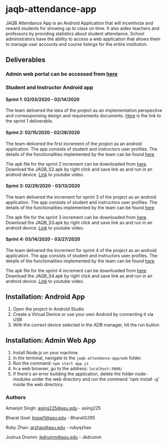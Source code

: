 # jaqb-attendance-app

JAQB Attendance App is an Android Application that will incentivize and reward students for showing up to class on time.
It also aides teachers and professors by providing statistics about student attendance.
School administrators have the ability to access a web application that allows them to manage user accounts and course listings for the entire institution.

## Deliverables
### Admin web portal can be accessed from [here](https://jaqb-attendance-app.herokuapp.com/)

### Student and Instructor Android app

#### Sprint 1: 02/03/2020 - 02/14/2020

The team delivered the idea of the project as an implementation perspective and corressponsing design and requirements documents. [Here](https://drive.google.com/drive/folders/1_f3spOBcYigsPCPFOnJ15grue7upz4Gn) is the link to the sprint 1 deliverable.

#### Sprint 2: 02/15/2020 - 02/28/2020

The team delivered the first increment of the project as an android application. The app consists of student and instructors user profiles. The details of the functionalities implemented by the team can be found [here](https://docs.google.com/document/d/1JiDfwaotclKOdiXwXR_Ovv3P5N81zkR9i4qwKOUxXz8/edit#heading=h.qxlahr8l2jxu)

The apk file for the sprint 2 increment can be downloaded from [here](./deliverables/). Download the JAQB_S2.apk by right click and save link as and run in an android device. [Link](https://www.youtube.com/watch?v=wqeUCOIpPh8) to youtube video.

#### Sprint 3: 02/29/2020 - 03/13/2020

The team delivered the increment for sprint 3 of the project as an android application. The app consists of student and instructors user profiles. The details of the functionalities implemented by the team can be found [here](https://drive.google.com/open?id=1jwOLfQJeKjYkF1ux5J_yDVV5fW7Td96Gwx7nhVrHmZk)

The apk file for the sprint 3 increment can be downloaded from [here](./deliverables/). Download the JAQB_S3.apk by right click and save link as and run in an android device. [Link](https://www.youtube.com/watch?v=YdnpR_wilKo) to youtube video.

#### Sprint 4: 03/14/2020 - 03/27/2020

The team delivered the increment for sprint 4 of the project as an android application. The app consists of student and instructors user profiles. The details of the functionalities implemented by the team can be found [here](https://drive.google.com/open?id=1tBCauL43rOLzWo-QUAWThuL-MhHJE4_xhgrLW9GAAnY)

The apk file for the sprint 4 increment can be downloaded from [here](./deliverables/). Download the JAQB_S4.apk by right click and save link as and run in an android device. [Link]() to youtube video.


## Installation: Android App

1. Open the project in Android Studio
2. Create a Virtual Device or use your own Android by connecting it via USB
3. With the correct device selected in the ADB manager, hit the run button

## Installation: Admin Web App

1. Install Node.js on your machine.
2. In the terminal, navigate to the `jaqb-attendance-app/web` folder.
3. Run the command: `npm start app.js`
4. In a web browser, go to the address: `localhost:3000/`
5. If there's an error building the application, delete the folder node-modules under the web directory and run the command 'npm install -g' inside the web directory.


### Authors

Amanjot Singh: asing225@asu.edu - asing225

Bharat Goel: bgoel1@asu.edu - BharatG295

Ruby Zhao: qrzhao@asu.edu - rubyqzhao

Joshua Drumm: jkdrumm@asu.edu - Jkdrumm
